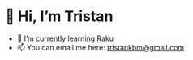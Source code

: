 # 👋 Hi, I’m Tristan
- 🌱 I’m currently learning Raku
- 📫 You can email me here: tristankbm@gmail.com
